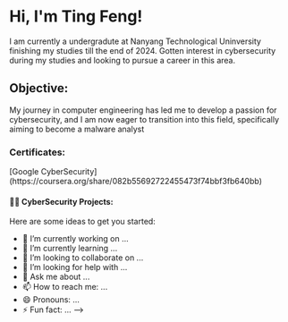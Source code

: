 <h1>Hi, I'm Ting Feng!</h1>
I am currently a undergradute at Nanyang Technological Uninversity finishing my studies till the end of 2024. Gotten interest in cybersecurity during my studies and looking to pursue a career in this area.  

<h2> Objective: </h2>
My journey in computer engineering has led me to develop a passion for cybersecurity, and I am now eager to transition into this field, specifically aiming to become a malware analyst

<h3> Certificates: </h3>
[Google CyberSecurity](https://coursera.org/share/082b55692722455473f74bbf3fb640bb)

<h4>👨‍💻 CyberSecurity Projects:</h4>

Here are some ideas to get you started:

- 🔭 I’m currently working on ...
- 🌱 I’m currently learning ...
- 👯 I’m looking to collaborate on ...
- 🤔 I’m looking for help with ...
- 💬 Ask me about ...
- 📫 How to reach me: ...
- 😄 Pronouns: ...
- ⚡ Fun fact: ...
-->


